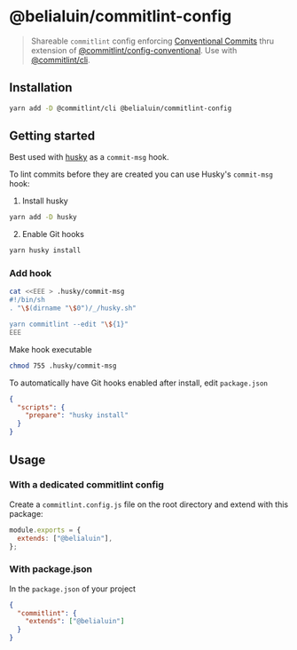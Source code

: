 # @belialuin/commitlint-config

> Shareable `commitlint` config enforcing [Conventional Commits](https://www.conventionalcommits.org/) thru extension of [@commitlint/config-conventional](https://github.com/conventional-changelog/commitlint/tree/master/@commitlint/config-conventional). Use with [@commitlint/cli](https://www.npmjs.com/package/@commitlint/cli).

## Installation

```sh
yarn add -D @commitlint/cli @belialuin/commitlint-config
```

## Getting started

Best used with [husky](https://typicode.github.io/husky) as a `commit-msg` hook.

To lint commits before they are created you can use Husky's `commit-msg` hook:

1. Install husky

```sh
yarn add -D husky
```

2. Enable Git hooks

```sh
yarn husky install
```

### Add hook

```sh
cat <<EEE > .husky/commit-msg
#!/bin/sh
. "\$(dirname "\$0")/_/husky.sh"

yarn commitlint --edit "\${1}"
EEE
```

Make hook executable

```sh
chmod 755 .husky/commit-msg
```

To automatically have Git hooks enabled after install, edit `package.json`

```json
{
  "scripts": {
    "prepare": "husky install"
  }
}
```

## Usage

### With a dedicated commitlint config

Create a `commitlint.config.js` file on the root directory and extend with this package:

```js
module.exports = {
  extends: ["@belialuin"],
};
```

### With package.json

In the `package.json` of your project

```json
{
  "commitlint": {
    "extends": ["@belialuin"]
  }
}
```
